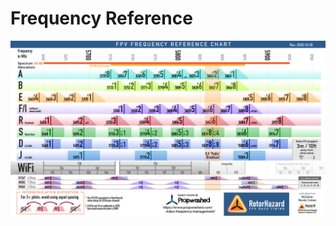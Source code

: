# Frequency Reference

![Frequency Reference Chart](img/Frequency%20Reference%20Chart%202020-12-18.png)
